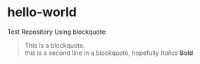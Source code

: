 # hello-world
Test Repository
Using blockquote: 
> This is a blockquote.  
this is a second line in a blockquote, hopefully
*Italics*
**Bold**
